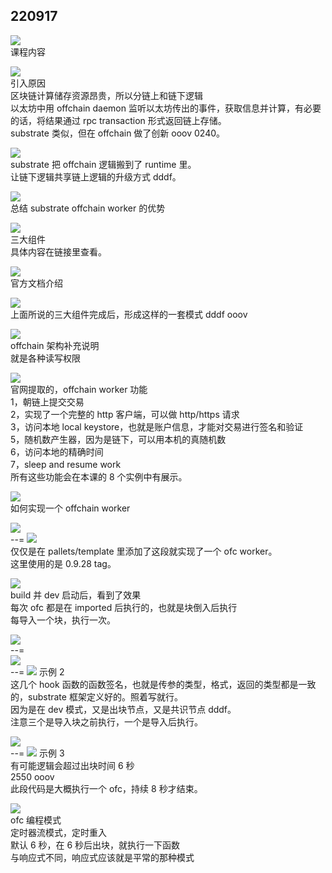 ## 220917

![](./img/2022-09-17-14-50-25.png)  
课程内容

![](./img/2022-09-17-14-51-41.png)  
引入原因  
区块链计算储存资源昂贵，所以分链上和链下逻辑  
以太坊中用 offchain daemon 监听以太坊传出的事件，获取信息并计算，有必要的话，将结果通过 rpc transaction 形式返回链上存储。  
substrate 类似，但在 offchain 做了创新 ooov 0240。

![](./img/2022-09-17-16-25-49.png)  
substrate 把 offchain 逻辑搬到了 runtime 里。  
让链下逻辑共享链上逻辑的升级方式 dddf。

![](./img/2022-09-17-16-28-02.png)  
总结 substrate offchain worker 的优势

![](./img/2022-09-17-16-28-59.png)  
三大组件  
具体内容在链接里查看。

![](./img/2022-09-17-16-29-34.png)  
官方文档介绍

![](./img/2022-09-17-16-30-22.png)  
上面所说的三大组件完成后，形成这样的一套模式 dddf ooov

![](./img/2022-09-17-16-32-42.png)  
offchain 架构补充说明  
就是各种读写权限

![](./img/2022-09-17-16-39-28.png)  
官网提取的，offchain worker 功能  
1，朝链上提交交易  
2，实现了一个完整的 http 客户端，可以做 http/https 请求  
3，访问本地 local keystore，也就是账户信息，才能对交易进行签名和验证  
5，随机数产生器，因为是链下，可以用本机的真随机数  
6，访问本地的精确时间  
7，sleep and resume work  
所有这些功能会在本课的 8 个实例中有展示。

![](./img/2022-09-17-16-45-42.png)  
如何实现一个 offchain worker

![](./img/2022-09-17-16-47-59.png)  
--=
![](./img/2022-09-17-16-47-31.png)  
仅仅是在 pallets/template 里添加了这段就实现了一个 ofc worker。  
这里使用的是 0.9.28 tag。

![](./img/2022-09-17-16-51-16.png)  
build 并 dev 启动后，看到了效果  
每次 ofc 都是在 imported 后执行的，也就是块倒入后执行  
每导入一个块，执行一次。

![](./img/2022-09-17-17-09-50.png)  
--=  
![](./img/2022-09-17-17-11-11.png)  
--=
![](./img/2022-09-17-17-13-34.png)
示例 2  
这几个 hook 函数的函数签名，也就是传参的类型，格式，返回的类型都是一致的，substrate 框架定义好的。照着写就行。  
因为是在 dev 模式，又是出块节点，又是共识节点 dddf。  
注意三个是导入块之前执行，一个是导入后执行。

![](./img/2022-09-17-17-18-28.png)  
--=
![](./img/2022-09-17-17-20-15.png)
示例 3  
有可能逻辑会超过出块时间 6 秒  
2550 ooov  
此段代码是大概执行一个 ofc，持续 8 秒才结束。

![](./img/2022-09-17-17-23-52.png)  
ofc 编程模式  
定时器流模式，定时重入  
默认 6 秒，在 6 秒后出块，就执行一下函数  
与响应式不同，响应式应该就是平常的那种模式
